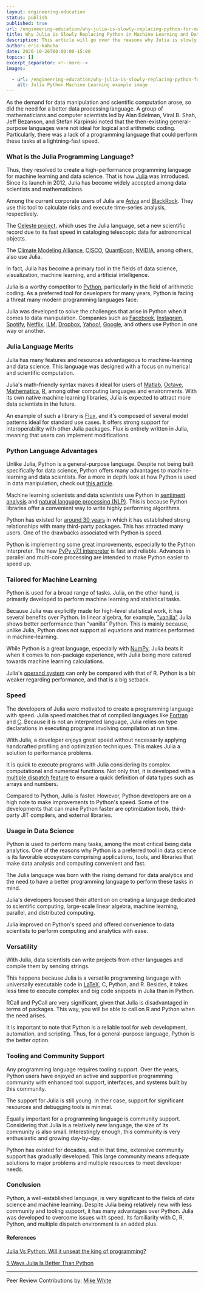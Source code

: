 ```yaml
---
layout: engineering-education
status: publish
published: true
url: /engineering-education/why-julia-is-slowly-replacing-python-for-machine-learning-and-data-science/
title: Why Julia is Slowly Replacing Python in Machine Learning and Data Science
description: This article will go over the reasons why Julia is slowly replacing Python within Machine Learning and Data Science
author: eric-kahuha
date: 2020-10-26T00:00:00-15:00
topics: []
excerpt_separator: <!--more-->
images:

  - url: /engineering-education/why-julia-is-slowly-replacing-python-for-machine-learning-and-data-science/hero.jpg
    alt: Julia Python Machine Learning example image
---
```

As the demand for data manipulation and scientific computation arose, so did the need for a better data processing language. A group of mathematicians and computer scientists led by Alan Edelman, Viral B. Shah, Jeff Bezanson, and Stefan Karpinski noted that the then-existing general-purpose languages were not ideal for logical and arithmetic coding. Particularly, there was a lack of a programming language that could perform these tasks at a lightning-fast speed.
<!--more-->
### What is the Julia Programming Language?
Thus, they resolved to create a high-performance programming language for machine learning and data science. That is how [Julia](https://julialang.org/) was introduced. Since its launch in 2012, Julia has become widely accepted among data scientists and mathematicians.

Among the current corporate users of Julia are [Aviva](https://www.aviva.com/) and [BlackRock](https://www.blackrock.com/corporate). They use this tool to calculate risks and execute time-series analysis, respectively.

The [Celeste project](https://juliacomputing.com/case-studies/celeste/), which uses the Julia language, set a new scientific record due to its fast speed in cataloging telescopic data for astronomical objects.

The [Climate Modeling Alliance](https://clima.caltech.edu/), [CISCO](https://www.cisco.com/), [QuantEcon](https://quantecon.org/), [NVIDIA](https://www.nvidia.com/en-us/), among others, also use Julia.

In fact, Julia has become a primary tool in the fields of data science, visualization, machine learning, and artificial intelligence.

Julia is a worthy competitor to [Python](https://www.python.org/), particularly in the field of arithmetic coding. As a preferred tool for developers for many years, Python is facing a threat many modern programming languages face.

Julia was developed to solve the challenges that arise in Python when it comes to data manipulation. Companies such as [Facebook](https://www.facebook.com/), [Instagram](https://www.instagram.com/?hl=en), [Spotify](https://www.spotify.com/), [Netflix](https://www.netflix.com/), [ILM](https://www.ilm.com/), [Dropbox](https://www.dropbox.com/), [Yahoo!](https://mail.yahoo.com/), [Google](https://google.com/), and others use Python in one way or another.

### Julia Language Merits
Julia has many features and resources advantageous to machine-learning and data science. This language was designed with a focus on numerical and scientific computation.

Julia's math-friendly syntax makes it ideal for users of [Matlab](https://www.mathworks.com/products/matlab.html), [Octave](https://www.gnu.org/software/octave/about), [Mathematica](https://www.mathematica.org/), [R](https://www.r-project.org/), among other computing languages and environments. With its own native machine learning libraries, Julia is expected to attract more data scientists in the future.

An example of such a library is [Flux](https://fluxml.ai/), and it's composed of several model patterns ideal for standard use cases. It offers strong support for interoperability with other Julia packages. Flux is entirely written in Julia, meaning that users can implement modifications.

### Python Language Advantages
Unlike Julia, Python is a general-purpose language. Despite not being built specifically for data science, Python offers many advantages to machine-learning and data scientists. For a more in depth look at how Python is used in data manipulation, check out [this article](/engineering-education/matplotlib-visualization-python/).

Machine learning scientists and data scientists use Python in [sentiment analysis](https://en.wikipedia.org/wiki/Sentiment_analysis) and [natural language processing (NLP)](/engineering-education/five-real-life-use-cases-of-natural-language-processing-nlp/). This is because Python libraries offer a convenient way to write highly performing algorithms.

Python has existed for [around 30 years](https://en.wikipedia.org/wiki/Python_(programming_language)) in which it has established strong relationships with many third-party packages. This has attracted many users. One of the drawbacks associated with Python is speed.

Python is implementing some great improvements, especially to the Python interpreter. The new [PyPy v7.1 interpreter](https://doc.pypy.org/en/latest/release-v7.1.0.html) is fast and reliable. Advances in parallel and multi-core processing are intended to make Python easier to speed up.

### Tailored for Machine Learning
Python is used for a broad range of tasks. Julia, on the other hand, is primarily developed to perform machine learning and statistical tasks.

Because Julia was explicitly made for high-level statistical work, it has several benefits over Python. In linear algebra, for example, ["vanilla"](https://en.wikipedia.org/wiki/Vanilla_software) Julia shows better performance than "vanilla" Python. This is mainly because, unlike Julia, Python does not support all equations and matrices performed in machine-learning.

While Python is a great language, especially with [NumPy](https://numpy.org/), Julia beats it when it comes to non-package experience, with Julia being more catered towards machine learning calculations.

Julia's [operand system](https://docs.julialang.org/en/v1/base/math/) can only be compared with that of R. Python is a bit weaker regarding performance, and that is a big setback.

### Speed
The developers of Julia were motivated to create a programming language with speed. Julia speed matches that of compiled languages like [Fortran](https://www.fortran.com/) and [C](https://www.learn-c.org/). Because it is not an interpreted language, Julia relies on type declarations in executing programs involving compilation at run time.

With Julia, a developer enjoys great speed without necessarily applying handcrafted profiling and optimization techniques. This makes Julia a solution to performance problems.

It is quick to execute programs with Julia considering its complex computational and numerical functions. Not only that, it is developed with a [multiple dispatch feature](https://discourse.julialang.org/t/why-is-multiple-dispatch-a-feature/) to ensure a quick definition of data types such as arrays and numbers.

Compared to Python, Julia is faster. However, Python developers are on a high note to make improvements to Python's speed. Some of the developments that can make Python faster are optimization tools, third-party JIT compilers, and external libraries.

### Usage in Data Science
Python is used to perform many tasks, among the most critical being data analytics. One of the reasons why Python is a preferred tool in data science is its favorable ecosystem comprising applications, tools, and libraries that make data analysis and computing convenient and fast.

The Julia language was born with the rising demand for data analytics and the need to have a better programming language to perform these tasks in mind.

Julia's developers focused their attention on creating a language dedicated to scientific computing, large-scale linear algebra, machine learning, parallel, and distributed computing.

Julia improved on Python's speed and offered convenience to data scientists to perform computing and analytics with ease.

### Versatility
With Julia, data scientists can write projects from other languages and compile them by sending strings.

This happens because Julia is a versatile programming language with universally executable code in [LaTeX](https://www.latex-project.org/), C, Python, and R. Besides, it takes less time to execute complex and big code snippets in Julia than in Python.

RCall and PyCall are very significant, given that Julia is disadvantaged in terms of packages. This way, you will be able to call on R and Python when the need arises.

It is important to note that Python is a reliable tool for web development, automation, and scripting. Thus, for a general-purpose language, Python is the better option.

### Tooling and Community Support
Any programming language requires tooling support. Over the years, Python users have enjoyed an active and supportive programming community with enhanced tool support, interfaces, and systems built by this community.

The support for Julia is still young. In their case, support for significant resources and debugging tools is minimal.

Equally important for a programming language is community support. Considering that Julia is a relatively new language, the size of its community is also small. Interestingly enough, this community is very enthusiastic and growing day-by-day.

Python has existed for decades, and in that time, extensive community support has gradually developed. This large community means adequate solutions to major problems and multiple resources to meet developer needs.

### Conclusion
Python, a well-established language, is very significant to the fields of data science and machine learning. Despite Julia being relatively new with less community and tooling support, it has many advantages over Python. Julia was developed to overcome issues with speed. Its familiarity with C, R, Python, and multiple dispatch environment is an added plus.

#### References
[Julia Vs Python: Will it unseat the king of programming?](https://theiotmagazine.com/julia-vs-python-will-it-unseat-the-king-of-programming-8220e4cd2e0a)

[5 Ways Julia Is Better Than Python](https://towardsdatascience.com/5-ways-julia-is-better-than-python-334cc66d64ae)

---
Peer Review Contributions by: [Mike White](/engineering-education/authors/mike-white/)
